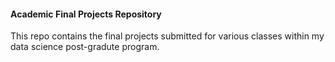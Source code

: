#### Academic Final Projects Repository
This repo contains the final projects submitted for various classes within my data science post-gradute program.
